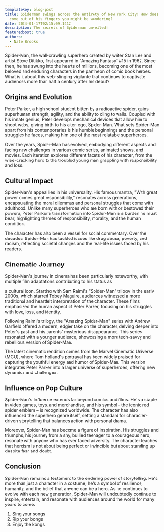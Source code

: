 ```yaml
---
templateKey: blog-post
title: Spiderman swings across the entirety of New York City! How does the web
  come out of his fingers you might be wondering?
date: 2024-01-17T02:15:09.141Z
description: The secrets of Spiderman unveiled!
featuredpost: true
authors:
  - Nate Brooks
---
```

Spider-Man, the wall-crawling superhero created by writer Stan Lee and artist Steve Ditikko, first appeared in "Amazing Fantasy" #15 in 1962. Since then, he has swung into the hearts of millions, becoming one of the most beloved and enduring characters in the pantheon of comic book heroes. What is it about this web-slinging vigilante that continues to captivate audiences more than half a century after his debut?

## Origins and Evolution

Peter Parker, a high school student bitten by a radioactive spider, gains superhuman strength, agility, and the ability to cling to walls. Coupled with his innate genius, Peter develops mechanical devices that allow him to shoot webs, giving birth to his alter-ego, Spider-Man. What sets Spider-Man apart from his contemporaries is his humble beginnings and the personal struggles he faces, making him one of the most relatable superheroes.

Over the years, Spider-Man has evolved, embodying different aspects and facing new challenges in various comic series, animated shows, and movies. Each iteration explores different facets of his character, from the wise-cracking hero to the troubled young man grappling with responsibility and loss.

## Cultural Impact

Spider-Man's appeal lies in his universality. His famous mantra, "With great power comes great responsibility," resonates across generations, encapsulating the moral dilemmas and personal struggles that come with adulthood. Unlike many superheroes who are born with or bestowed their powers, Peter Parker's transformation into Spider-Man is a burden he must bear, highlighting themes of responsibility, morality, and the human condition.

The character has also been a vessel for social commentary. Over the decades, Spider-Man has tackled issues like drug abuse, poverty, and racism, reflecting societal changes and the real-life issues faced by his readers.

## Cinematic Journey

Spider-Man's journey in cinema has been particularly noteworthy, with multiple film adaptations contributing to his status as

a cultural icon. Starting with Sam Raimi's "Spider-Man" trilogy in the early 2000s, which starred Tobey Maguire, audiences witnessed a more traditional and heartfelt interpretation of the character. These films emphasized the human aspect of Peter Parker, focusing on his struggles with love, loss, and identity.

Following Raimi's trilogy, the "Amazing Spider-Man" series with Andrew Garfield offered a modern, edgier take on the character, delving deeper into Peter's past and his parents' mysterious disappearance. This series resonated with a younger audience, showcasing a more tech-savvy and rebellious version of Spider-Man.

The latest cinematic rendition comes from the Marvel Cinematic Universe (MCU), where Tom Holland's portrayal has been widely praised for capturing the youthful energy and humor of Spider-Man. This version integrates Peter Parker into a larger universe of superheroes, offering new dynamics and challenges.

## Influence on Pop Culture

Spider-Man's influence extends far beyond comics and films. He's a staple in video games, toys, and merchandise, and his symbol – the iconic red spider emblem – is recognized worldwide. The character has also influenced the superhero genre itself, setting a standard for character-driven storytelling that balances action with personal drama.

Moreover, Spider-Man has become a figure of inspiration. His struggles and triumphs, his journey from a shy, bullied teenager to a courageous hero, resonate with anyone who has ever faced adversity. The character teaches that heroism is not about being perfect or invincible but about standing up despite fear and doubt.

## Conclusion

Spider-Man remains a testament to the enduring power of storytelling. He's more than just a character in a costume; he's a symbol of resilience, humanity, and the belief that anyone can be a hero. As he continues to evolve with each new generation, Spider-Man will undoubtedly continue to inspire, entertain, and resonate with audiences around the world for many years to come.



1. S﻿ing your songs
2. R﻿ip your bongs
3. E﻿njoy the kongs
